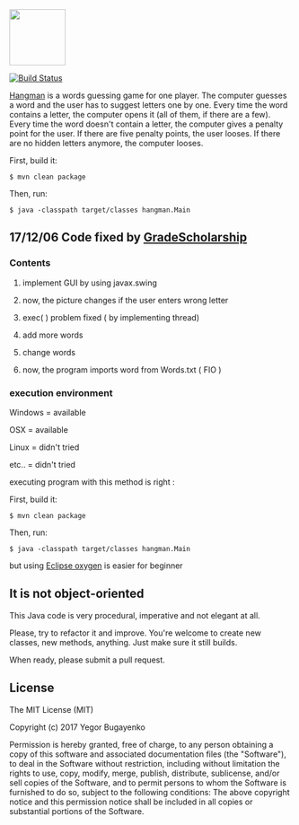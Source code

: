 <img src="https://raw.githubusercontent.com/yegor256/hangman/master/images/logo.png" width="100px"/>

[![Build Status](https://img.shields.io/travis/yegor256/hangman/master.svg)](https://travis-ci.org/yegor256/hangman)

[Hangman](https://en.wikipedia.org/wiki/Hangman_%28game%29) is a words
guessing game for one player. The computer guesses a word and the user
has to suggest letters one by one. Every time the word contains a letter,
the computer opens it (all of them, if there are a few). Every time the
word doesn't contain a letter, the computer gives a penalty point for
the user. If there are five penalty points, the user looses. If there
are no hidden letters anymore, the computer looses.

First, build it:

```
$ mvn clean package
```

Then, run:

```
$ java -classpath target/classes hangman.Main
```



## 17/12/06 Code fixed by [GradeScholarship](https://github.com/GradeScholarship/hangman)

### Contents

1. implement GUI by using javax.swing

2. now, the picture changes if the user enters wrong letter

3. exec( ) problem fixed ( by implementing thread)

4. add more words

5. change words

6. now, the program imports word from Words.txt ( FIO )

### execution environment

Windows = available

OSX = available

Linux = didn't tried

etc.. = didn't tried

executing program with this method is right :

First, build it:

```
$ mvn clean package
```

Then, run:

```
$ java -classpath target/classes hangman.Main
```

but using [Eclipse oxygen](https://projects.eclipse.org/releases/oxygen) is easier for beginner





## It is not object-oriented

This Java code is very procedural, imperative and not elegant at all.

Please, try to refactor it and improve. You're welcome to create new classes,
new methods, anything. Just make sure it still builds.

When ready, please submit a pull request.

## License

The MIT License (MIT)

Copyright (c) 2017 Yegor Bugayenko

Permission is hereby granted, free of charge, to any person obtaining a copy
of this software and associated documentation files (the "Software"), to deal
in the Software without restriction, including without limitation the rights
to use, copy, modify, merge, publish, distribute, sublicense, and/or sell
copies of the Software, and to permit persons to whom the Software is
furnished to do so, subject to the following conditions:
The above copyright notice and this permission notice shall be included
in all copies or substantial portions of the Software.
